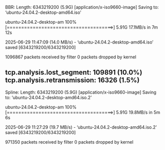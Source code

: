 BBR:
Length: 6343219200 (5.9G) [application/x-iso9660-image]
Saving to: ‘ubuntu-24.04.2-desktop-amd64.iso’

ubuntu-24.04.2-desktop-am 100%[=====================================>]   5.91G  17.1MB/s    in 7m 12s

2025-06-29 11:47:09 (14.0 MB/s) - ‘ubuntu-24.04.2-desktop-amd64.iso’ saved [6343219200/6343219200]

1096867 packets received by filter
0 packets dropped by kernel

tcp.analysis.lost_segment: 109891 (10.0%)
tcp.analysis.retransmission: 16326 (1.5%) 
----------------------------------------------------------------------------------
Spline:
Length: 6343219200 (5.9G) [application/x-iso9660-image]
Saving to: ‘ubuntu-24.04.2-desktop-amd64.iso.2’

ubuntu-24.04.2-desktop-am 100%[=====================================>]   5.91G  19.8MB/s    in 5m 6s

2025-06-29 11:27:29 (19.7 MB/s) - ‘ubuntu-24.04.2-desktop-amd64.iso.2’ saved [6343219200/6343219200]

971350 packets received by filter
0 packets dropped by kernel
